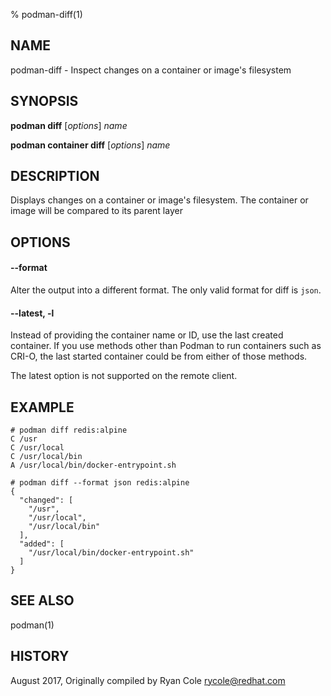 % podman-diff(1)

## NAME
podman\-diff - Inspect changes on a container or image's filesystem

## SYNOPSIS
**podman diff** [*options*] *name*

**podman container diff** [*options*] *name*

## DESCRIPTION
Displays changes on a container or image's filesystem.  The container or image will be compared to its parent layer

## OPTIONS

#### **--format**

Alter the output into a different format.  The only valid format for diff is `json`.

#### **--latest**, **-l**

Instead of providing the container name or ID, use the last created container. If you use methods other than Podman
to run containers such as CRI-O, the last started container could be from either of those methods.

The latest option is not supported on the remote client.

## EXAMPLE

```
# podman diff redis:alpine
C /usr
C /usr/local
C /usr/local/bin
A /usr/local/bin/docker-entrypoint.sh
```

```
# podman diff --format json redis:alpine
{
  "changed": [
    "/usr",
    "/usr/local",
    "/usr/local/bin"
  ],
  "added": [
    "/usr/local/bin/docker-entrypoint.sh"
  ]
}
```

## SEE ALSO
podman(1)

## HISTORY
August 2017, Originally compiled by Ryan Cole <rycole@redhat.com>
